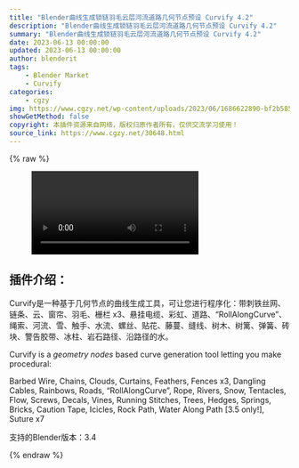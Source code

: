 ```yaml
---
title: "Blender曲线生成锁链羽毛云层河流道路几何节点预设 Curvify 4.2"
description: "Blender曲线生成锁链羽毛云层河流道路几何节点预设 Curvify 4.2"
summary: "Blender曲线生成锁链羽毛云层河流道路几何节点预设 Curvify 4.2"
date: 2023-06-13 00:00:00
updated: 2023-06-13 00:00:00
author: blenderit
tags: 
    - Blender Market
    - Curvify
categories:
    - cgzy
img: https://www.cgzy.net/wp-content/uploads/2023/06/1686622890-bf2b585aaeb7a04.webp
showGetMethod: false
copyright: 本插件资源来自网络，版权归原作者所有，仅供交流学习使用！
source_link: https://www.cgzy.net/30648.html
---
```


{% raw %}
<figure class="wp-block-video aligncenter"><video controls src="https://cloud.video.taobao.com//play/u/717183932/p/1/e/6/t/1/414187116579.mp4"></video></figure><div class="wp-block-pandastudio-title"><div class="title_style_01"><h2 id="h2-0">插件介绍：</h2></div></div><p class="is-style-text-indent-2em">Curvify是一种基于几何节点的曲线生成工具，可让您进行程序化：带刺铁丝网、链条、云、窗帘、羽毛、栅栏 x3、悬挂电缆、彩虹、道路、“RollAlongCurve”、绳索、河流、雪、触手、水流、螺丝、贴花、藤蔓、缝线、树木、树篱、弹簧、砖块、警告胶带、冰柱、岩石路径、沿路径的水。</p><p>Curvify is a <em>geometry nodes</em> based curve generation tool letting you make procedural:</p><p>Barbed Wire, Chains, Clouds, Curtains, Feathers, Fences x3, Dangling Cables, Rainbows, Roads, “RollAlongCurve”, Rope, Rivers, Snow, Tentacles, Flow, Screws, Decals, Vines, Running Stitches, Trees, Hedges, Springs, Bricks, Caution Tape, Icicles, Rock Path, Water Along Path [3.5 only!], Suture x7 </p><div class="wp-block-pandastudio-tips"><div class="tip success "><p>支持的Blender版本：3.4</p>
</div></div>
<div style="display: none">cgzy</div>
{% endraw %}